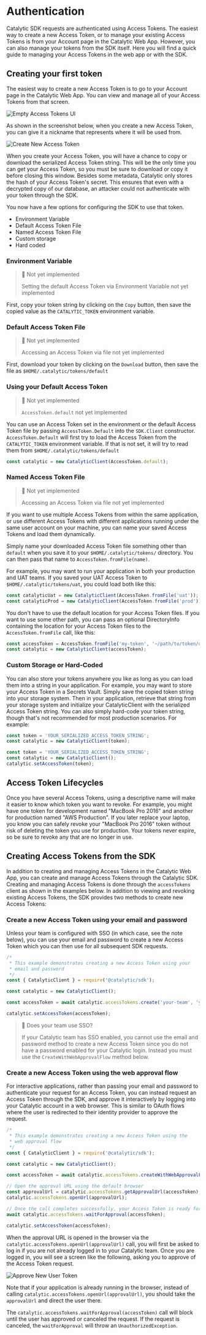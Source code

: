 # Authentication

Catalytic SDK requests are authenticated using Access Tokens. The easiest way to create a new Access Token, or to manage your existing Access Tokens is from your Account page in the Catalytic Web App. However, you can also manage your tokens from the SDK itself. Here you will find a quick guide to managing your Access Tokens in the web app or with the SDK.

## Creating your first token

The easiest way to create a new Access Token is to go to your Account page in the Catalytic Web App. You can view and manage all of your Access Tokens from that screen.

![Empty Access Tokens UI](https://files.readme.io/130d9dc-empty-user-tokens-ui.png)

As shown in the screenshot below, when you create a new Access Token, you can give it a nickname that represents where it will be used from.

![Create New Access Token](https://files.readme.io/b5012cd-create-new-user-token.png)

When you create your Access Token, you will have a chance to copy or download the serialized Access Token string. This will be the only time you can get your Access Token, so you must be sure to download or copy it before closing this window. Besides some metadata, Catalytic only stores the hash of your Access Token's secret. This ensures that even with a decrypted copy of our database, an attacker could not authenticate with your token through the SDK.

You now have a few options for configuring the SDK to use that token.

-   Environment Variable
-   Default Access Token File
-   Named Access Token File
-   Custom storage
-   Hard coded

### Environment Variable

> 🚧 Not yet implemented
>
> Setting the default Access Token via Environment Variable not yet implemented

First, copy your token string by clicking on the `Copy` button, then save the copied value as the `CATALYTIC_TOKEN` environment variable.

### Default Access Token File

> 🚧 Not yet implemented
>
> Accessing an Access Token via file not yet implemented

First, download your token by clicking on the `Download` button, then save the file as `$HOME/.catalytic/tokens/default`

### Using your Default Access Token

> 🚧 Not yet implemented
>
> `AccessToken.default` not yet implemented

You can use an Access Token set in the environment or the default Access Token file by passing `AccessToken.Default` into the `SDK.Client` constructor. `AccessToken.Default` will first try to load the Access Token from the `CATALYTIC_TOKEN` environment variable. If that is not set, it will try to read them from `$HOME/.catalytic/tokens/default`

```js
const catalytic = new CatalyticClient(AccessToken.default);
```

### Named Access Token File

> 🚧 Not yet implemented
>
> Accessing an Access Token via file not yet implemented

If you want to use multiple Access Tokens from within the same application, or use different Access Tokens with different applications running under the same user account on your machine, you can name your saved Access Tokens and load them dynamically.

Simply name your downloaded Access Token file something other than `default` when you save it to your `$HOME/.catalytic/tokens/` directory. You can then pass that name to `AccessToken.fromFile(name)`.

For example, you may want to run your application in both your production and UAT teams. If you saved your UAT Access Token to `$HOME/.catalytic/tokens/uat`, you could load both like this:

```js
const catalyticUat = new CatalyticClient(AccessToken.fromFile('uat'));
const catalyticProd = new CatalyticClient(AccessToken.fromFile('prod'));
```

You don't have to use the default location for your Access Token files. If you want to use some other path, you can pass an optional DirectoryInfo containing the location for your Access Token files to the `AccessToken.fromFile` call, like this:

```js
const accessToken = AccessToken.fromFile('my-token', '~/path/to/token/directory'));
const catalytic = new CatalyticClient(accessToken);
```

### Custom Storage or Hard-Coded

You can also store your tokens anywhere you like as long as you can load them into a string in your application. For example, you may want to store your Access Token in a Secrets Vault. Simply save the copied token string into your storage system. Then in your application, retrieve that string from your storage system and initialize your CatalyticClient with the serialized Access Token string. You can also simply hard-code your token string, though that's not recommended for most production scenarios. For example:

```js
const token = 'YOUR_SERIALIZED_ACCESS_TOKEN_STRING';
const catalytic = new CatalyticClient(token);
```

```js
const token = 'YOUR_SERIALIZED_ACCESS_TOKEN_STRING';
const catalytic = new CatalyticClient();
catalytic.setAccessToken(token);
```

## Access Token Lifecycles

Once you have several Access Tokens, using a descriptive name will make it easier to know which token you want to revoke. For example, you might have one token for development named "MacBook Pro 2016" and another for production named "AWS Production". If you later replace your laptop, you know you can safely revoke your "MacBook Pro 2016" token without risk of deleting the token you use for production. Your tokens never expire, so be sure to revoke any that are no longer in use.

## Creating Access Tokens from the SDK

In addition to creating and managing Access Tokens in the Catalytic Web App, you can create and manage Access Tokens through the Catalytic SDK. Creating and managing Access Tokens is done through the `accessTokens` client as shown in the examples below. In addition to viewing and revoking existing Access Tokens, the SDK provides two methods to create new Access Tokens:

### Create a new Access Token using your email and password

Unless your team is configured with SSO (in which case, see the note below), you can use your email and password to create a new Access Token which you can then use for all subsequent SDK requests.

```js
/*
 * This example demonstrates creating a new Access Token using your
 * email and password
 */
const { CatalyticClient } = require('@catalytic/sdk');

const catalytic = new CatalyticClient();

const accessToken = await catalytic.accessTokens.create('your-team', 'your-email', 'your-password', 'your-token-name');

catalytic.setAccessToken(accessToken);
```

> 🚧 Does your team use SSO?
>
> If your Catalytic team has SSO enabled, you cannot use the email and password method to create a new Access Token since you do not have a password enabled for your Catalytic login. Instead you must use the `CreateWithWebApprovalFlow` method below.

### Create a new Access Token using the web approval flow

For interactive applications, rather than passing your email and password to authenticate your request for an Access Token, you can instead request an Access Token through the SDK, and approve it interactively by logging into your Catalytic account in a web browser. This is similar to OAuth flows where the user is redirected to their identity provider to approve the request.

```js
/*
 * This example demonstrates creating a new Access Token using the
 * web approval flow
 */
const { CatalyticClient } = require('@catalytic/sdk');

const catalytic = new CatalyticClient();

const accessToken = await catalytic.accessTokens.createWithWebApprovalFlow('your-team', 'your-token-name');

// Open the approval URL using the default browser
const approvalUrl = catalytic.accessTokens.getApprovalUrl(accessToken);
catalytic.accessTokens.openUrl(approvalUrl);

// Once the call completes successfully, your Access Token is ready for use
await catalytic.accessTokens.waitForApproval(accessToken);

catalytic.setAccessToken(accessToken);
```

When the approval URL is opened in the browser via the `catalytic.accessTokens.openUrl(approvalUrl)` call, you will first be asked to log in if you are not already logged in to your Catalytic team. Once you are logged in, you will see a screen like the following, asking you to approve of the Access Token request.

![Approve New User Token](https://files.readme.io/ae14373-Approve_New_User_Token.png)

Note that if your application is already running in the browser, instead of calling `catalytic.accessTokens.openUrl(approvalUrl)`, you should take the `approvalUrl` and direct the user there.

The `catalytic.accessTokens.waitForApproval(accessToken)` call will block until the user has approved or canceled the request. If the request is canceled, the `waitForApproval` will throw an `UnauthorizedException`.
